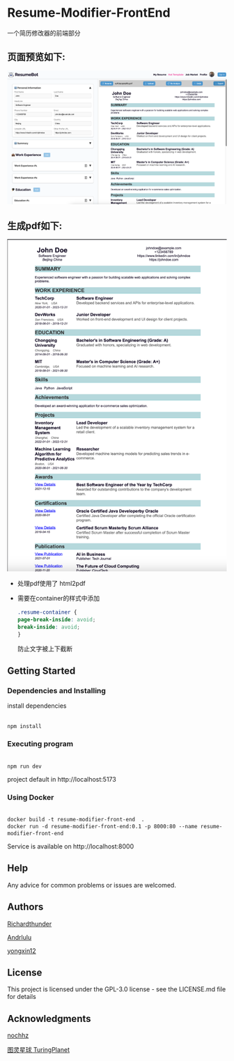 # Resume-Modifier-FrontEnd

一个简历修改器的前端部分

## 页面预览如下:

![img.png](image/index.png)

## 生成pdf如下:

![img_2.png](image/pdf.png)

- 处理pdf使用了 html2pdf
- 需要在container的样式中添加

    ```css
    .resume-container {
    page-break-inside: avoid;
    break-inside: avoid;
    }
    ```
  防止文字被上下截断

## Getting Started

### Dependencies and Installing

install dependencies

```shell

npm install
```

### Executing program

```shell

npm run dev
```

project default in http://localhost:5173

### Using Docker

```shell

docker build -t resume-modifier-front-end  .
docker run -d resume-modifier-front-end:0.1 -p 8000:80 --name resume-modifier-front-end
```

Service is available on http://localhost:8000

## Help
Any advice for common problems or issues are welcomed.

## Authors
[Richardthunder](https://github.com/RichardThunder)

[Andrlulu](https://github.com/Andrlulu)

[yongxin12](https://github.com/yongxin12)

## License

This project is licensed under the  GPL-3.0 license - see the LICENSE.md file for details
## Acknowledgments
[nochhz](https://github.com/enochhz)


[图灵星球 TuringPlanet](https://turingplanet.org/)
